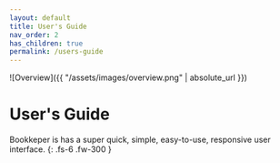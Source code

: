 ```yaml
---
layout: default
title: User's Guide
nav_order: 2
has_children: true
permalink: /users-guide
---
```


![Overview]({{ "/assets/images/overview.png" | absolute_url }})

# User's Guide

Bookkeper is has a super quick, simple, easy-to-use, responsive user interface.
{: .fs-6 .fw-300 }
